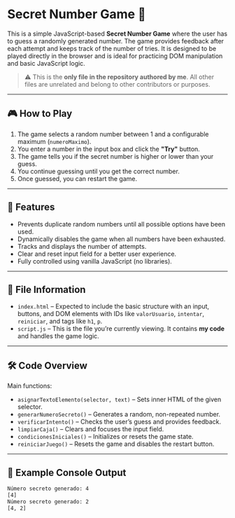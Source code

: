 # Secret Number Game 🎯

This is a simple JavaScript-based **Secret Number Game** where the user has to guess a randomly generated number. The game provides feedback after each attempt and keeps track of the number of tries. It is designed to be played directly in the browser and is ideal for practicing DOM manipulation and basic JavaScript logic.

> ⚠️ This is the **only file in the repository authored by me**. All other files are unrelated and belong to other contributors or purposes.

---

## 🎮 How to Play

1. The game selects a random number between 1 and a configurable maximum (`numeroMaximo`).
2. You enter a number in the input box and click the **"Try"** button.
3. The game tells you if the secret number is higher or lower than your guess.
4. You continue guessing until you get the correct number.
5. Once guessed, you can restart the game.

---

## 🧠 Features

- Prevents duplicate random numbers until all possible options have been used.
- Dynamically disables the game when all numbers have been exhausted.
- Tracks and displays the number of attempts.
- Clear and reset input field for a better user experience.
- Fully controlled using vanilla JavaScript (no libraries).

---

## 📁 File Information

- `index.html` – Expected to include the basic structure with an input, buttons, and DOM elements with IDs like `valorUsuario`, `intentar`, `reiniciar`, and tags like `h1`, `p`.
- `script.js` – This is the file you’re currently viewing. It contains **my code** and handles the game logic.

---

## 🛠️ Code Overview

Main functions:

- `asignarTextoElemento(selector, text)` – Sets inner HTML of the given selector.
- `generarNumeroSecreto()` – Generates a random, non-repeated number.
- `verificarIntento()` – Checks the user’s guess and provides feedback.
- `limpiarCaja()` – Clears and focuses the input field.
- `condicionesIniciales()` – Initializes or resets the game state.
- `reiniciarJuego()` – Resets the game and disables the restart button.

---

## 🧪 Example Console Output

```bash
Número secreto generado: 4
[4]
Número secreto generado: 2
[4, 2]
